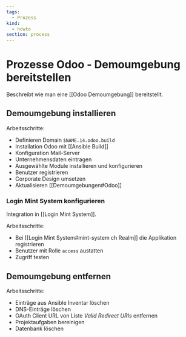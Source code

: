 ```yaml
---
tags:
  - Prozess
kind:
  - howto
section: process
---
```


# Prozesse Odoo - Demoumgebung bereitstellen

Beschreibt wie man eine [[Odoo Demoumgebung]] bereitstellt.

## Demoumgebung installieren

Arbeitsschritte:

- Definieren Domain `$NAME.14.odoo.build`
- Installation Odoo mit [[Ansible Build]]
- Konfiguration Mail-Server
- Unternehmensdaten eintragen
- Ausgewählte Module installieren und konfigurieren
- Benutzer registrieren
- Corporate Design umsetzen
- Aktualisieren [[Demoumgebungen#Odoo]]

### Login Mint System konfigurieren

Integration in [[Login Mint System]].

Arbeitsschritte:

- Bei [[Login Mint System#mint-system ch Realm]] die Applikation registrieren
- Benutzer mit Rolle `access` austatten
- Zugriff testen

## Demoumgebung entfernen

Arbeitsschritte:

- Einträge aus Ansible Inventar löschen
- DNS-Einträge löschen
- OAuth Client URL von Liste _Valid Redirect URIs_ entfernen
- Projektaufgaben bereinigen
- Datenbank löschen
